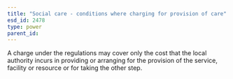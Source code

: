 ```yaml
---
title: "Social care - conditions where charging for provision of care"
esd_id: 2478
type: power
parent_id:  
---
```


A charge under the regulations may cover only the cost that the local authority incurs in providing or arranging for the provision of the service, facility or resource or for taking the other step.

